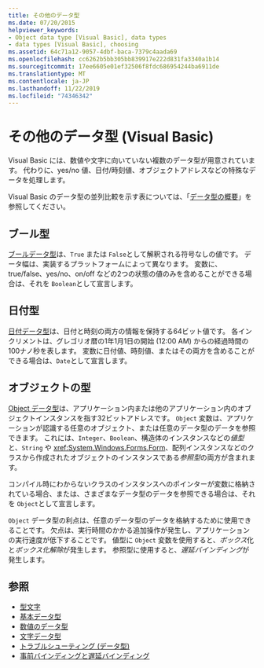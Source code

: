```yaml
---
title: その他のデータ型
ms.date: 07/20/2015
helpviewer_keywords:
- Object data type [Visual Basic], data types
- data types [Visual Basic], choosing
ms.assetid: 64c71a12-9057-4dbf-baca-7379c4aada69
ms.openlocfilehash: cc6262b5bb305bb839917e222d831fa3340a1b14
ms.sourcegitcommit: 17ee6605e01ef32506f8fdc686954244ba6911de
ms.translationtype: MT
ms.contentlocale: ja-JP
ms.lasthandoff: 11/22/2019
ms.locfileid: "74346342"
---
```

# <a name="miscellaneous-data-types-visual-basic"></a>その他のデータ型 (Visual Basic)
Visual Basic には、数値や文字に向いていない複数のデータ型が用意されています。 代わりに、yes/no 値、日付/時刻値、オブジェクトアドレスなどの特殊なデータを処理します。  
  
 Visual Basic のデータ型の並列比較を示す表については、「[データ型の概要](../../../../visual-basic/language-reference/data-types/index.md)」を参照してください。  
  
## <a name="boolean-type"></a>ブール型  
 [ブールデータ型](../../../../visual-basic/language-reference/data-types/boolean-data-type.md)は、`True` または `False`として解釈される符号なしの値です。 データ幅は、実装するプラットフォームによって異なります。 変数に、true/false、yes/no、on/off などの2つの状態の値のみを含めることができる場合は、それを `Boolean`として宣言します。  
  
## <a name="date-type"></a>日付型  
 [日付データ型](../../../../visual-basic/language-reference/data-types/date-data-type.md)は、日付と時刻の両方の情報を保持する64ビット値です。 各インクリメントは、グレゴリオ暦の1年1月1日の開始 (12:00 AM) からの経過時間の100ナノ秒を表します。 変数に日付値、時刻値、またはその両方を含めることができる場合は、`Date`として宣言します。  
  
## <a name="object-type"></a>オブジェクトの型  
 [Object データ型](../../../../visual-basic/language-reference/data-types/object-data-type.md)は、アプリケーション内または他のアプリケーション内のオブジェクトインスタンスを指す32ビットアドレスです。 `Object` 変数は、アプリケーションが認識する任意のオブジェクト、または任意のデータ型のデータを参照できます。 これには、`Integer`、`Boolean`、構造体のインスタンスなどの*値型*と、`String` や <xref:System.Windows.Forms.Form>、配列インスタンスなどのクラスから作成されたオブジェクトのインスタンスである*参照型*の両方が含まれます。  
  
 コンパイル時にわからないクラスのインスタンスへのポインターが変数に格納されている場合、または、さまざまなデータ型のデータを参照できる場合は、それを `Object`として宣言します。  
  
 `Object` データ型の利点は、任意のデータ型のデータを格納するために使用できることです。 欠点は、実行時間のかかる追加操作が発生し、アプリケーションの実行速度が低下することです。 値型に `Object` 変数を使用すると、*ボックス*化と*ボックス化解除*が発生します。 参照型に使用すると、*遅延バインディング*が発生します。  
  
## <a name="see-also"></a>参照

- [型文字](../../../../visual-basic/programming-guide/language-features/data-types/type-characters.md)
- [基本データ型](../../../../visual-basic/programming-guide/language-features/data-types/elementary-data-types.md)
- [数値のデータ型](../../../../visual-basic/programming-guide/language-features/data-types/numeric-data-types.md)
- [文字データ型](../../../../visual-basic/programming-guide/language-features/data-types/character-data-types.md)
- [トラブルシューティング (データ型)](../../../../visual-basic/programming-guide/language-features/data-types/troubleshooting-data-types.md)
- [事前バインディングと遅延バインディング](../../../../visual-basic/programming-guide/language-features/early-late-binding/index.md)
